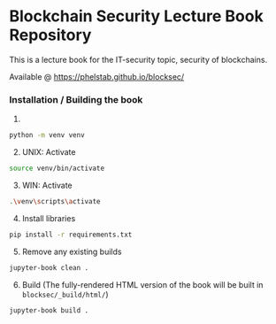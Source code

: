 # Blockchain Security Lecture Book Repository

This is a lecture book for the IT-security topic, security of blockchains.

Available @ https://phelstab.github.io/blocksec/

### Installation / Building the book
1. 
```bash
python -m venv venv
```
2. UNIX: Activate
```bash
source venv/bin/activate
```
3. WIN: Activate
```bash
.\venv\scripts\activate
```
4. Install libraries
```bash
pip install -r requirements.txt
```
5. Remove any existing builds
```bash
jupyter-book clean .
```

6. Build (The fully-rendered HTML version of the book will be built in `blocksec/_build/html/`)
```bash 
jupyter-book build .
```










